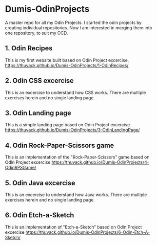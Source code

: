 # Dumis-OdinProjects
A master repo for all my Odin Projects. I started the odin projects by creating individual repositories. Now I am interested in merging them into one repository, to suit my OCD.

## 1. Odin Recipes
This is my first website built based on Odin Project excercise.
https://thuvack.github.io/Dumis-OdinProjects/1-OdinRecipes/

## 2. Odin CSS excercise 
This is an excercise to understand how CSS works. There are multiple exercises herein and no single landing page.

## 3. Odin Landing page
This is a simple landing page based on Odin Project excercise
https://thuvack.github.io/Dumis-OdinProjects/3-OdinLandingPage/

## 4. Odin Rock-Paper-Scissors game 
This is an implementation of the "Rock-Paper-Scissors" game based on Odin Project excercise
https://thuvack.github.io/Dumis-OdinProjects/4-OdinRPSGame/

## 5. Odin Java excercise 
This is an excercise to understand how Java works. There are multiple exercises herein and no single landing page.

## 6. Odin Etch-a-Sketch 
This is an implementation of "Etch-a-Sketch" based on Odin Project excercise
https://thuvack.github.io/Dumis-OdinProjects/6-Odin-Etch-A-Sketch/

